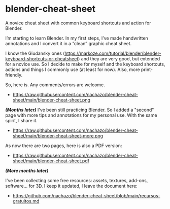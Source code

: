 # blender-cheat-sheet
A novice cheat sheet with common keyboard shortcuts and action for Blender.

I’m starting to learn Blender. In my first steps, I’ve made handwritten annotations and I convert it in a “clean” graphic cheat sheet.

I know the Giudansky ones (https://markoze.com/tutorial/blender/blender-keyboard-shortcuts-or-cheatsheet) and they are very good, but extended for a novice use.
So I decide to make for myself and the keyboard shortcuts, actions and things I commonly use (at least for now). Also, more print-friendly.

So, here is. Any comments/errors are welcome.

* https://raw.githubusercontent.com/nachazo/blender-cheat-sheet/main/blender-cheat-sheet.png

*__(Months later)__* I've been still practicing Blender. So I added a "second" page with more tips and annotations for my personal use. With the same spirit, I share it.

* https://raw.githubusercontent.com/nachazo/blender-cheat-sheet/main/blender-cheat-sheet-more.png

As now there are two pages, here is also a PDF version:
* https://raw.githubusercontent.com/nachazo/blender-cheat-sheet/main/blender-cheat-sheet.pdf

*__(More months later)__* 

I've been collecting some free resources: assets, textures, add-ons, software... for 3D. I keep it updated, I leave the document here:

* https://github.com/nachazo/blender-cheat-sheet/blob/main/recursos-gratuitos.md

